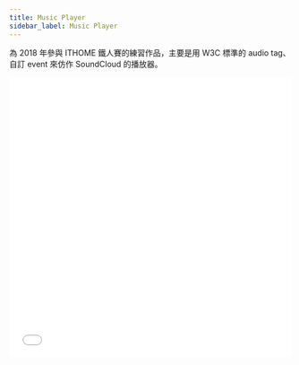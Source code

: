 ```yaml
---
title: Music Player
sidebar_label: Music Player
---
```


為 2018 年參與 ITHOME 鐵人賽的練習作品，主要是用 W3C 標準的 audio tag、自訂 event 來仿作 SoundCloud 的播放器。

<iframe height="500" style="width: 100%;" scrolling="no" title="2018-ithome-custom-audio-player" src="//codepen.io/dazedbear/embed/LgRWxE/?height=265&theme-id=dark&default-tab=result" frameborder="no" allowtransparency="true" allowfullscreen="true">
  See the Pen <a href='https://codepen.io/dazedbear/pen/LgRWxE/'>2018-ithome-custom-audio-player</a> by Angus
  (<a href='https://codepen.io/dazedbear'>@dazedbear</a>) on <a href='https://codepen.io'>CodePen</a>.
</iframe>